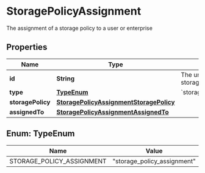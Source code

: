 

# StoragePolicyAssignment

The assignment of a storage policy to a user or enterprise

## Properties

| Name | Type | Description | Notes |
|------------ | ------------- | ------------- | -------------|
|**id** | **String** | The unique identifier for a storage policy assignment. |  |
|**type** | [**TypeEnum**](#TypeEnum) | &#x60;storage_policy_assignment&#x60; |  |
|**storagePolicy** | [**StoragePolicyAssignmentStoragePolicy**](StoragePolicyAssignmentStoragePolicy.md) |  |  [optional] |
|**assignedTo** | [**StoragePolicyAssignmentAssignedTo**](StoragePolicyAssignmentAssignedTo.md) |  |  [optional] |



## Enum: TypeEnum

| Name | Value |
|---- | -----|
| STORAGE_POLICY_ASSIGNMENT | &quot;storage_policy_assignment&quot; |



